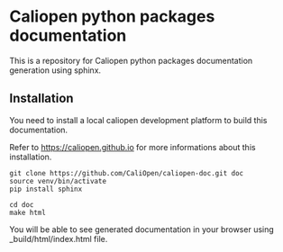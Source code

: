 Caliopen python packages documentation
======================================

This is a repository for Caliopen python packages documentation
generation using sphinx.


Installation
------------

You need to install a local caliopen development platform
to build this documentation.

Refer to https://caliopen.github.io for more informations
about this installation.

```
git clone https://github.com/CaliOpen/caliopen-doc.git doc
source venv/bin/activate
pip install sphinx

cd doc
make html
```

You will be able to see generated documentation in your browser
using _build/html/index.html file.
